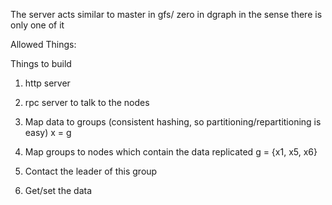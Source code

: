 The server acts similar to master in gfs/ zero in dgraph in the sense there is only one of it


Allowed Things:

Things to build 
1. http server
2. rpc server to talk to the nodes

1. Map data to groups (consistent hashing, so partitioning/repartitioning is easy)
   x = g
2. Map groups to nodes which contain the data replicated
   g = {x1, x5, x6}
3. Contact the leader of this group
4. Get/set the data

